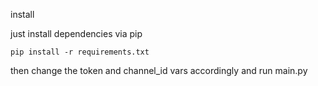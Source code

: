 install

just install dependencies via pip

`pip install -r requirements.txt`

then change the token and channel_id vars accordingly and run main.py
